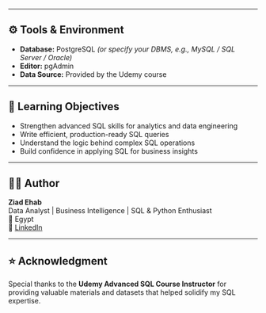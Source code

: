 
---

## ⚙️ Tools & Environment
- **Database:** PostgreSQL *(or specify your DBMS, e.g., MySQL / SQL Server / Oracle)*  
- **Editor:**  pgAdmin  
- **Data Source:** Provided by the Udemy course  

---

## 🎯 Learning Objectives
- Strengthen advanced SQL skills for analytics and data engineering  
- Write efficient, production-ready SQL queries  
- Understand the logic behind complex SQL operations  
- Build confidence in applying SQL for business insights  

---

## 🧑‍💻 Author
**Ziad Ehab**  
Data Analyst | Business Intelligence | SQL & Python Enthusiast  
📍 Egypt  
🔗  [LinkedIn](https://www.linkedin.com/in/ziadehab/)

---

## ⭐ Acknowledgment
Special thanks to the **Udemy Advanced SQL Course Instructor** for providing valuable materials and datasets that helped solidify my SQL expertise.
